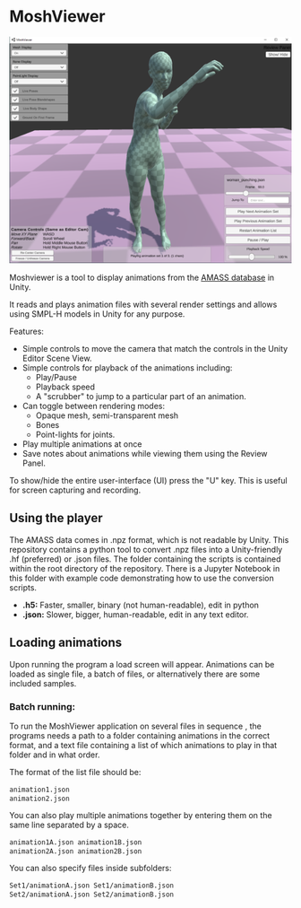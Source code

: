 # MoshViewer

![screenshot](Images/MoshViewer%20Capture.PNG)

Moshviewer is a tool to display animations from the [AMASS database](https://amass.is.tue.mpg.de/) in Unity. 



It reads and plays animation files with several render settings and allows using SMPL-H models in Unity for any purpose. 

Features:
* Simple controls to move the camera that match the controls in the Unity Editor Scene View. 
* Simple controls for playback of the animations including: 
    * Play/Pause
    * Playback speed
    * A "scrubber" to jump to a particular part of an animation.
* Can toggle between rendering modes:
    * Opaque mesh, semi-transparent mesh
    * Bones
    * Point-lights for joints.
* Play multiple animations at once
* Save notes about animations while viewing them using the Review Panel.

To show/hide the entire user-interface (UI) press the "U" key. This is useful for screen capturing and recording.

## Using the player

The AMASS data comes in .npz format, which is not readable by Unity. This repository contains a python tool to convert .npz files into a Unity-friendly .hf (preferred) or .json files. The folder containing the scripts is contained within the root directory of the repository. There is a Jupyter Notebook in this folder with example code demonstrating how to use the conversion scripts.

* **.h5:** Faster, smaller, binary (not human-readable), edit in python
* **.json:** Slower, bigger, human-readable, edit in any text editor. 

## Loading animations

Upon running the program a load screen will appear. Animations can be loaded as single file, a batch of files, or alternatively there are some included samples.


### Batch running:

To run the MoshViewer application on several files in sequence  , the programs needs a path to a folder containing animations in the correct format, and a text file containing a list of which animations to play in that folder and in what order.

The format of the list file should be:

```
animation1.json
animation2.json
```

You can also play multiple animations together by entering them on the same line separated by a space.

```
animation1A.json animation1B.json
animation2A.json animation2B.json
```

You can also specify files inside subfolders:

```
Set1/animationA.json Set1/animationB.json
Set2/animationA.json Set2/animationB.json
```

